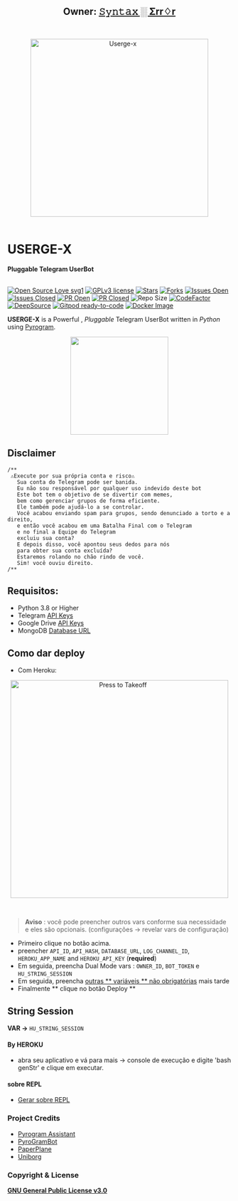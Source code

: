 <h2 align="center"><b>Owner: <a href="https://telegram.dog/deleteduser420">𝚂𝚢𝚗𝚝𝚊𝚡 ░ Σrr♢r</a></b></h2>
<br>
<p align="center">
   <a href="https://github.com/code-rgb/USERGE-X"><img src="https://i.imgur.com/53mdl2v.png" alt="Userge-x" width=400px></a>
   <br>
   <br>
</p>
<h1>USERGE-X</h1>
<b>Pluggable Telegram UserBot</b>
<br>
<br>

[![Open Source Love svg1](https://badges.frapsoft.com/os/v1/open-source.png?v=103)](https://github.com/code-rgb/userge-x)
[![GPLv3 license](https://img.shields.io/badge/License-GPLv3-blue.svg?&style=flat-square)](https://github.com/code-rgb/USERGE-X#copyright--license)
[![Stars](https://img.shields.io/github/stars/code-rgb/USERGE-X?&style=flat-square)](https://github.com/code-rgb/USERGE-X/stargazers)
[![Forks](https://img.shields.io/github/forks/code-rgb/USERGE-X?&style=flat-square)](https://github.com/code-rgb/USERGE-X/network/members)
[![Issues Open](https://img.shields.io/github/issues/code-rgb/USERGE-X?&style=flat-square)](https://github.com/code-rgb/USERGE-X/issues)
[![Issues Closed](https://img.shields.io/github/issues-closed/code-rgb/USERGE-X?&style=flat-square)](https://github.com/code-rgb/USERGE-X/issues?q=is:closed)
[![PR Open](https://img.shields.io/github/issues-pr/code-rgb/USERGE-X?&style=flat-square)](https://github.com/code-rgb/USERGE-X/pulls)
[![PR Closed](https://img.shields.io/github/issues-pr-closed/code-rgb/USERGE-X?&style=flat-square)](https://github.com/code-rgb/USERGE-X/pulls?q=is:closed)
![Repo Size](https://img.shields.io/github/repo-size/code-rgb/userge-x?style=flat-square)
[![CodeFactor](https://www.codefactor.io/repository/github/code-rgb/userge-x/badge?&style=flat-square)](https://www.codefactor.io/repository/github/code-rgb/userge-x)
[![DeepSource](https://deepsource.io/gh/code-rgb/userge-x.svg/?label=active+issues&show_trend=true)](https://deepsource.io/gh/code-rgb/userge-x/?ref=repository-badge)
[![Gitpod ready-to-code](https://img.shields.io/badge/Gitpod-ready--to--code-blue?logo=gitpod&style=flat-square)](https://gitpod.io/#https://github.com/code-rgb/userge-x)
[![Docker Image](https://img.shields.io/docker/image-size/varietyjames1/userge_x?color=blue&label=Docker%20Size&style=flat-square&logo=docker&logoColor=white)](https://hub.docker.com/r/varietyjames1/userge_x/tags?page=1&ordering=last_updated)
<br>

**USERGE-X** is a Powerful , _Pluggable_ Telegram UserBot written in _Python_ using [Pyrogram](https://github.com/pyrogram/pyrogram).
<br>
<p align="center">
    <a href="https://telegram.dog/x_xtests"><img src="https://img.shields.io/badge/Support%20Group-USERGE--%F0%9D%91%BF-blue?&logo=telegram&style=social" width=220px></a></p>

## Disclaimer
```
/**
 ⚠️Execute por sua própria conta e risco⚠️
   Sua conta do Telegram pode ser banida.
   Eu não sou responsável por qualquer uso indevido deste bot
   Este bot tem o objetivo de se divertir com memes,
   bem como gerenciar grupos de forma eficiente.
   Ele também pode ajudá-lo a se controlar.
   Você acabou enviando spam para grupos, sendo denunciado a torto e a direito,
   e então você acabou em uma Batalha Final com o Telegram
   e no final a Equipe do Telegram
   excluiu sua conta?
   E depois disso, você apontou seus dedos para nós
   para obter sua conta excluída?
   Estaremos rolando no chão rindo de você.
   Sim! você ouviu direito.
/**
```
## Requisitos: 
* Python 3.8 or Higher
* Telegram [API Keys](https://my.telegram.org/apps)
* Google Drive [API Keys](https://console.developers.google.com/)
* MongoDB [Database URL](https://cloud.mongodb.com/)
## Como dar deploy 
* Com Heroku:
<p align="center">
   <a href = "https://heroku.com/deploy?template=https://github.com/code-pms/MyGpack"><img src="https://telegra.ph/file/57c4edb389224c9cf9996.png" alt="Press to Takeoff" width="490px"></a>
</p>
<br>

> **Aviso** : você pode preencher outros vars conforme sua necessidade e eles são opcionais. (configurações -> revelar vars de configuração)
* Primeiro clique no botão acima.
* preencher `API_ID`, `API_HASH`, `DATABASE_URL`, `LOG_CHANNEL_ID`, `HEROKU_APP_NAME` and `HEROKU_API_KEY` (**required**)
* Em seguida, preencha Dual Mode vars : `OWNER_ID`, `BOT_TOKEN` e `HU_STRING_SESSION`
* Em seguida, preencha [outras ** variáveis ** não obrigatórias](https://telegra.ph/Heroku-Vars-for-USERGE-X-08-25) mais tarde
* Finalmente ** clique no botão Deploy **
## String Session
**VAR ->** `HU_STRING_SESSION`
#### By HEROKU
- abra seu aplicativo e vá para mais -> console de execução e digite 'bash genStr' e clique em executar.
#### sobre REPL
- [Gerar sobre REPL](https://repl.it/@Leorio/stringsessiongen#main.py)

### Project Credits 
* [Pyrogram Assistant](https://github.com/pyrogram/assistant)
* [PyroGramBot](https://github.com/SpEcHiDe/PyroGramBot)
* [PaperPlane](https://github.com/RaphielGang/Telegram-Paperplane)
* [Uniborg](https://github.com/SpEcHiDe/UniBorg)
### Copyright & License 
[**GNU General Public License v3.0**](https://github.com/code-rgb/USERGE-X/blob/alpha/LICENSE)
